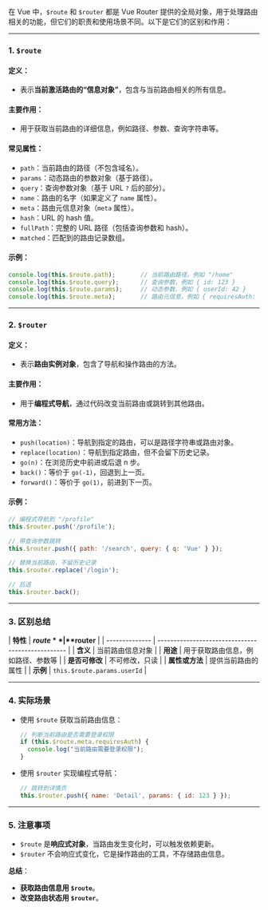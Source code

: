 在 Vue 中，`$route` 和 `$router` 都是 Vue Router 提供的全局对象，用于处理路由相关的功能，但它们的职责和使用场景不同。以下是它们的区别和作用：

---

### **1. `$route`**

#### **定义：**
- 表示**当前激活路由的“信息对象”**，包含与当前路由相关的所有信息。

#### **主要作用：**
- 用于获取当前路由的详细信息，例如路径、参数、查询字符串等。

#### **常见属性：**
- `path`：当前路由的路径（不包含域名）。
- `params`：动态路由的参数对象（基于路径）。
- `query`：查询参数对象（基于 URL `?` 后的部分）。
- `name`：路由的名字（如果定义了 `name` 属性）。
- `meta`：路由元信息对象（`meta` 属性）。
- `hash`：URL 的 hash 值。
- `fullPath`：完整的 URL 路径（包括查询参数和 hash）。
- `matched`：匹配到的路由记录数组。

#### **示例：**
```javascript
console.log(this.$route.path);       // 当前路由路径，例如 "/home"
console.log(this.$route.query);      // 查询参数，例如 { id: 123 }
console.log(this.$route.params);     // 动态参数，例如 { userId: 42 }
console.log(this.$route.meta);       // 路由元信息，例如 { requiresAuth: true }
```

---

### **2. `$router`**

#### **定义：**
- 表示**路由实例对象**，包含了导航和操作路由的方法。

#### **主要作用：**
- 用于**编程式导航**，通过代码改变当前路由或跳转到其他路由。

#### **常用方法：**
- `push(location)`：导航到指定的路由，可以是路径字符串或路由对象。
- `replace(location)`：导航到指定路由，但不会留下历史记录。
- `go(n)`：在浏览历史中前进或后退 n 步。
- `back()`：等价于 `go(-1)`，回退到上一页。
- `forward()`：等价于 `go(1)`，前进到下一页。

#### **示例：**
```javascript
// 编程式导航到 "/profile"
this.$router.push('/profile');

// 带查询参数跳转
this.$router.push({ path: '/search', query: { q: 'Vue' } });

// 替换当前路由，不留历史记录
this.$router.replace('/login');

// 后退
this.$router.back();
```

---

### **3. 区别总结**

| **特性**       | **$route**                          | **$router** |
| -------------- | ------------------------------------------------- |
| **含义**       | 当前路由信息对象                                  |
| **用途**       | 用于获取路由信息，例如路径、参数等                |
| **是否可修改** | 不可修改，只读                                    |
| **属性或方法** | 提供当前路由的属性                                |
| **示例**       | `this.$route.params.userId`                       |

---

### **4. 实际场景**

- 使用 `$route` 获取当前路由信息：
  ```javascript
  // 判断当前路由是否需要登录权限
  if (this.$route.meta.requiresAuth) {
    console.log("当前路由需要登录权限");
  }
  ```

- 使用 `$router` 实现编程式导航：
  ```javascript
  // 跳转到详情页
  this.$router.push({ name: 'Detail', params: { id: 123 } });
  ```

---

### **5. 注意事项**

- `$route` 是**响应式对象**，当路由发生变化时，可以触发依赖更新。
- `$router` 不会响应式变化，它是操作路由的工具，不存储路由信息。

**总结**：  
- **获取路由信息用 `$route`**。  
- **改变路由状态用 `$router`**。